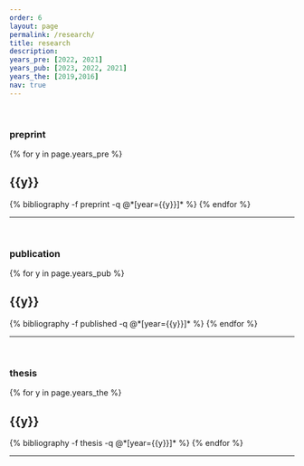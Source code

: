 ```yaml
---
order: 6
layout: page
permalink: /research/
title: research
description: 
years_pre: [2022, 2021]
years_pub: [2023, 2022, 2021]
years_the: [2019,2016]
nav: true
---
```

&nbsp;
### preprint

<div class="publications">

{% for y in page.years_pre %}
  <h2 class="year">{{y}}</h2>
  {% bibliography -f preprint -q @*[year={{y}}]* %}
{% endfor %}
</div>

---

&nbsp;


### publication

<div class="publications">

{% for y in page.years_pub %}
  <h2 class="year">{{y}}</h2>
  {% bibliography -f published -q @*[year={{y}}]* %}
{% endfor %}
</div>

___

&nbsp;


### thesis

<div class="publications">

{% for y in page.years_the %}
  <h2 class="year">{{y}}</h2>
  {% bibliography -f thesis -q @*[year={{y}}]* %}
{% endfor %}
</div>

___